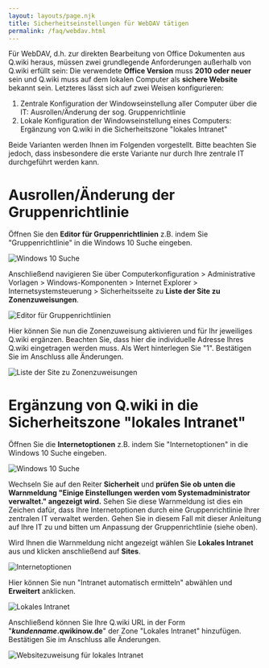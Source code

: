 ```yaml
---
layout: layouts/page.njk
title: Sicherheitseinstellungen für WebDAV tätigen
permalink: /faq/webdav.html
---
```

Für WebDAV, d.h. zur direkten Bearbeitung von Office Dokumenten aus Q.wiki heraus, müssen zwei grundlegende Anforderungen außerhalb von Q.wiki erfüllt sein: Die verwendete **Office Version** muss **2010 oder neuer** sein und Q.wiki muss auf dem lokalen Computer als **sichere Website** bekannt sein. Letzteres lässt sich auf zwei Weisen konfigurieren:

1. Zentrale Konfiguration der Windowseinstellung aller Computer über die IT: Ausrollen/Änderung der sog. Gruppenrichtlinie
2. Lokale Konfiguration der Windowseinstellung eines Computers: Ergänzung von Q.wiki in die Sicherheitszone "lokales Intranet"

Beide Varianten werden Ihnen im Folgenden vorgestellt. Bitte beachten Sie jedoch, dass insbesondere die erste Variante nur durch Ihre zentrale IT durchgeführt werden kann.

# Ausrollen/Änderung der Gruppenrichtlinie

Öffnen Sie den **Editor für Gruppenrichtlinien** z.B. indem Sie "Gruppenrichtlinie" in die Windows 10 Suche eingeben.

![](/images/2021-10-10-13_43_04-filme-tv.png "Windows 10 Suche")

Anschließend navigieren Sie über Computerkonfiguration > Administrative Vorlagen > Windows-Komponenten > Internet Explorer > Internetsystemsteuerung > Sicherheitsseite zu **Liste der Site zu Zonenzuweisungen**.

![](/images/gruppenrichtlinien.png "Editor für Gruppenrichtlinien")

Hier können Sie nun die Zonenzuweisung aktivieren und für Ihr jeweiliges Q.wiki ergänzen. Beachten Sie, dass hier die individuelle Adresse Ihres Q.wiki eingetragen werden muss. Als Wert hinterlegen Sie "1". Bestätigen Sie im Anschluss alle Änderungen.

![](/images/liste-der-site-zu-zonenzuweisung.png "Liste der Site zu Zonenzuweisungen")

# Ergänzung von Q.wiki in die Sicherheitszone "lokales Intranet"

Öffnen Sie die **Internetoptionen** z.B. indem Sie "Internetoptionen" in die Windows 10 Suche eingeben.

![](/images/internetoptionen.png "Windows 10 Suche")

Wechseln Sie auf den Reiter **Sicherheit** und **prüfen Sie ob unten die Warnmeldung "Einige Einstellungen werden vom Systemadministrator verwaltet." angezeigt wird.** Sehen Sie diese Warnmeldung ist dies ein Zeichen dafür, dass Ihre Internetoptionen durch eine Gruppenrichtlinie Ihrer zentralen IT verwaltet werden. Gehen Sie in diesem Fall mit dieser Anleitung auf Ihre IT zu und bitten um Anpassung der Gruppenrichtlinie (siehe oben).

Wird Ihnen die Warnmeldung nicht angezeigt wählen Sie **Lokales Intranet** aus und klicken anschließend auf **Sites**.

![](/images/internetoptionen2.png "Internetoptionen")

Hier können Sie nun "Intranet automatisch ermitteln" abwählen und **Erweitert** anklicken.

![](/images/lokales-intranet.png "Lokales Intranet")

Anschließend können Sie Ihre Q.wiki URL in der Form "***kundenname*.qwikinow.de**" der Zone "Lokales Intranet" hinzufügen. Bestätigen Sie im Anschluss alle Änderungen.

![](/images/lokales-intranet2.png "Websitezuweisung für lokales Intranet")